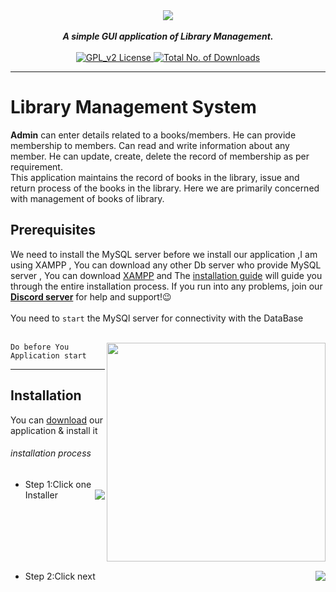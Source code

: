 <div align="center">
 <img src="https://cdn.discordapp.com/attachments/568798858185015336/568799074048802835/1.jpg" align="center">
  <br>
  <br>
   <strong><i>A simple GUI application of Library Management.</i></strong>
   <br><br>
  <a href="https://github.com/DieAgain/LibraryManagementSystem/blob/master/LICENSE">
  <img src="https://img.shields.io/badge/LICENSE-GPL--2.0-red.svg" alt="GPL_v2 License">
  </a>
  <a href="https://github.com/DieAgain/LibraryManagementSystem">
<img src="https://img.shields.io/github/downloads/DieAgain/LibraryManagementSystem/total.svg" alt="Total No. of Downloads">
  <!--
    [![Github All Releases](https://img.shields.io/github/downloads/DieAgain/LibraryManagementSystem/total.svg)]()
  -->
  </a>
  <strong><i></i></strong>
  <br>

  </div>

---

# Library Management System

<p><b>Admin</b> can enter details related to a books/members. He can provide membership to members. Can read and write information about any member. He can update, create, delete the record of membership as per requirement.<br>
 This application maintains the record of books in the library, issue and return process of the books in the library. Here we are primarily concerned with management of books of library.
</p>

## Prerequisites


We need to install the MySQL server before we install our application
,I am using XAMPP , You can download any other Db server who provide MySQL server , You can download [XAMPP](https://www.apachefriends.org/download.html) and The [installation guide](https://www.apachefriends.org/faq_windows.html) will guide you through the entire installation process. If you run into any problems, join our [**Discord server**](https://discord.gg/XH5zrtT) for help and support!:wink:
<br><br>You need to `start` the MySQl server for connectivity with the DataBase <br><br>

<img src="https://cdn.discordapp.com/attachments/568798858185015336/569037517639122954/3.png" align="right" height="350">

`Do before You Application start`

----

## Installation

You can [download](https://www.mediafire.com/file/b9552r520d55nyd/Library_Mangement_System_win64bit.rar/file) our application & install it
###### installation process

- Step 1:Click one Installer <img src="https://cdn.discordapp.com/attachments/568798858185015336/569161398983196721/13.png" align="right">

<br><br><br><br><br>

- Step 2:Click next <img src="https://cdn.discordapp.com/attachments/568798858185015336/569166782464655365/14.png" align="right">
